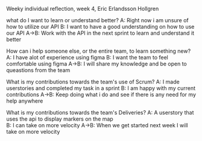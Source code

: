 Weeky individual reflection, week 4, Eric Erlandsson Hollgren

what do I want to learn or understand better? 
A: Right now i am unsure of how to utilize our API 
B: I want to have a good understanding on how to use our API 
A->B: Work with the API in the next sprint to learn and understand it better

How can i help someone else, or the entire team, to learn something new? 
A: I have alot of experience using figma
B: I want the team to feel comfortable using figma
A->B: I will share my knowledge and be open to queastions from the team

What is my contributions towards the team's use of Scrum? 
A: I made userstories and completed my task in a sprint 
B: I am happy with my current contributions 
A->B: Keep doing what i do and see if there is any need for my help anywhere

What is my contributions towards the team's Deliveries? 
A: A userstory that uses the api to display markers on the map  
B: I can take on more velocity 
A->B: When we get started next week I will take on more velocity
